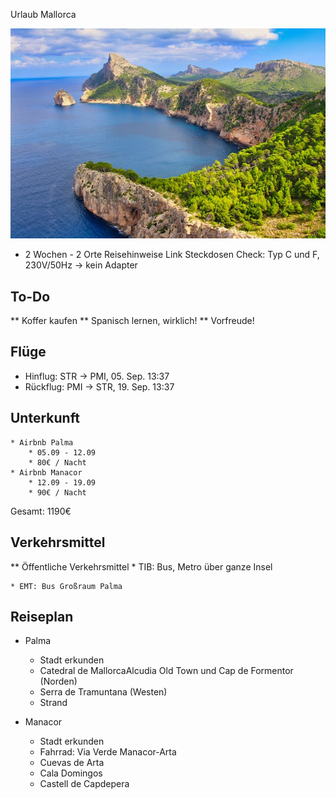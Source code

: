 Urlaub Mallorca

![](Mallorca.jpg)

* 2 Wochen - 2 Orte
 Reisehinweise Link
 Steckdosen Check: Typ C und F, 230V/50Hz -> kein Adapter

## To-Do

** Koffer kaufen
** Spanisch lernen, wirklich!
** Vorfreude!



## Flüge
* Hinflug: STR -> PMI, 05. Sep. 13:37
* Rückflug: PMI -> STR, 19. Sep. 13:37


## Unterkunft

	* Airbnb Palma
		* 05.09 - 12.09
		* 80€ / Nacht
	* Airbnb Manacor
		* 12.09 - 19.09
		* 90€ / Nacht
		
Gesamt: 1190€



## Verkehrsmittel
** Öffentliche Verkehrsmittel
	* TIB: Bus, Metro über ganze Insel
	
	* EMT: Bus Großraum Palma
	
## Reiseplan

 * Palma
	* Stadt erkunden
	* Catedral de MallorcaAlcudia Old Town und Cap de Formentor (Norden)
	* Serra de Tramuntana (Westen)
	* Strand
	
 * Manacor
	* Stadt erkunden
	* Fahrrad: Via Verde Manacor-Arta
	* Cuevas de Arta
	* Cala Domingos
	* Castell de Capdepera
